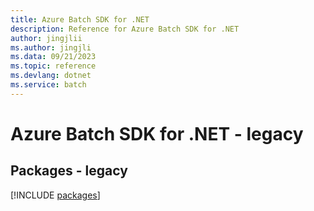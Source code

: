 ```yaml
---
title: Azure Batch SDK for .NET
description: Reference for Azure Batch SDK for .NET
author: jingjlii
ms.author: jingjli
ms.data: 09/21/2023
ms.topic: reference
ms.devlang: dotnet
ms.service: batch
---
```

# Azure Batch SDK for .NET - legacy
## Packages - legacy
[!INCLUDE [packages](batch-index.md)]